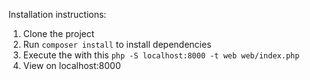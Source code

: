 
Installation instructions:
1. Clone the project
2. Run `composer install` to install dependencies
3. Execute the with this `php -S localhost:8000 -t web web/index.php `
4. View on localhost:8000

